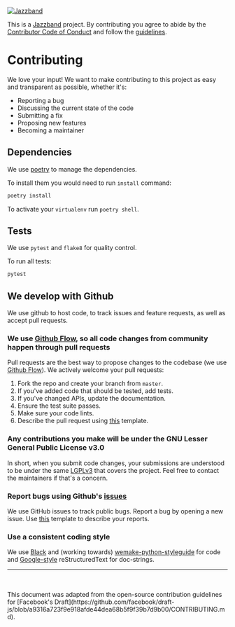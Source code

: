 [![Jazzband](https://jazzband.co/static/img/jazzband.svg)](https://jazzband.co/)

This is a [Jazzband](https://jazzband.co/) project. By contributing you agree to abide by the [Contributor Code of Conduct](https://jazzband.co/about/conduct) and follow the [guidelines](https://jazzband.co/about/guidelines).

# Contributing
We love your input! We want to make contributing to this project as easy and transparent as possible, whether it's:

- Reporting a bug
- Discussing the current state of the code
- Submitting a fix
- Proposing new features
- Becoming a maintainer

## Dependencies

We use [poetry](https://github.com/sdispater/poetry) to manage the dependencies.

To install them you would need to run `install` command:

```bash
poetry install
```

To activate your `virtualenv` run `poetry shell`.


## Tests

We use `pytest` and `flake8` for quality control.

To run all tests:

```bash
pytest
```

## We develop with Github
We use github to host code, to track issues and feature requests, as well as accept pull requests.

### We use [Github Flow](https://guides.github.com/introduction/flow/index.html), so all code changes from community happen through pull requests
Pull requests are the best way to propose changes to the codebase (we use [Github Flow](https://guides.github.com/introduction/flow/index.html)). We actively welcome your pull requests:

1. Fork the repo and create your branch from `master`.
2. If you've added code that should be tested, add tests.
3. If you've changed APIs, update the documentation.
4. Ensure the test suite passes.
5. Make sure your code lints.
6. Describe the pull request using [this](https://github.com/jazzband/django-eav2/blob/master/PULL_REQUEST_TEMPLATE.md) template.

### Any contributions you make will be under the GNU Lesser General Public License v3.0
In short, when you submit code changes, your submissions are understood to be under the same [LGPLv3](https://choosealicense.com/licenses/lgpl-3.0/) that covers the project. Feel free to contact the maintainers if that's a concern.

### Report bugs using Github's [issues](https://github.com/jazzband/django-eav2/issues)
We use GitHub issues to track public bugs. Report a bug by opening a new issue. Use [this](https://github.com/jazzband/django-eav2/blob/master/.github/ISSUE_TEMPLATE/bug_report.md) template to describe your reports.


### Use a consistent coding style

We use [Black](https://github.com/psf/black) and (working towards) [wemake-python-styleguide](https://github.com/wemake-services/wemake-python-styleguide) for code and [Google-style](http://sphinxcontrib-napoleon.readthedocs.io/en/latest/example_google.html) reStructuredText for doc-strings.

<hr>

<br>
<br>
This document was adapted from the open-source contribution guidelines for [Facebook's Draft](https://github.com/facebook/draft-js/blob/a9316a723f9e918afde44dea68b5f9f39b7d9b00/CONTRIBUTING.md).
